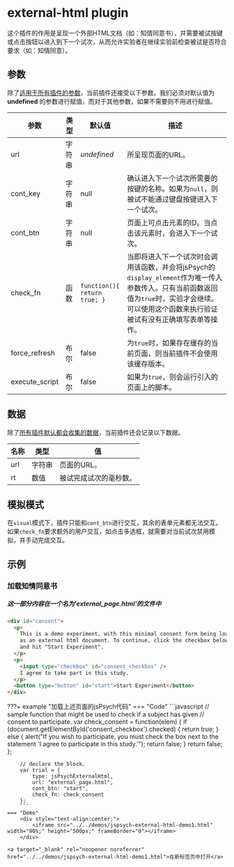 # external-html plugin

这个插件的作用是呈现一个外部HTML文档（如：知情同意书），并需要被试按键或点击按钮以进入到下一个试次，从而允许实验者在继续实验前检查被试是否符合要求（如：知情同意）。

## 参数

除了[适用于所有插件的参数](../overview/plugins.md#parameters-available-in-all-plugins#_3)，当前插件还接受以下参数。我们必须对默认值为 **undefined** 的参数进行赋值，而对于其他参数，如果不需要则不用进行赋值。

| 参数           | 类型   | 默认值                       | 描述                                                         |
| -------------- | ------ | ---------------------------- | ------------------------------------------------------------ |
| url            | 字符串 | *undefined*                  | 所呈现页面的URL。                                            |
| cont_key       | 字符串 | null                         | 确认进入下一个试次所需要的按键的名称。如果为`null`，则被试不能通过键盘按键进入下一个试次。 |
| cont_btn       | 字符串 | null                         | 页面上可点击元素的ID。当点击该元素时，会进入下一个试次。     |
| check_fn       | 函数   | `function(){ return true; }` | 当即将进入下一个试次时会调用该函数，并会将jsPsych的`display_element`作为唯一传入参数传入。只有当前函数返回值为`true`时，实验才会继续。可以使用这个函数来执行验证被试有没有正确填写表单等操作。 |
| force_refresh  | 布尔   | false                        | 为`true`时，如果存在缓存的当前页面，则当前插件不会使用该缓存版本。 |
| execute_script | 布尔   | false                        | 如果为`true`，则会运行引入的页面上的脚本。                     |

## 数据

除了[所有插件默认都会收集的数据](../overview/plugins.md#_4)，当前插件还会记录以下数据。

| 名称 | 类型   | 值                     |
| ---- | ------ | ---------------------- |
| url  | 字符串 | 页面的URL。            |
| rt   | 数值   | 被试完成试次的毫秒数。 |

## 模拟模式

在`visual`模式下，插件只能和`cont_btn`进行交互，其余的表单元素都无法交互。如果`check_fn`要求额外的用户交互，如点击多选框，就需要对当前试次禁用模拟，并手动完成交互。

## 示例

### 加载知情同意书

##### 这一部分内容在一个名为'external_page.html'的文件中
```html
<div id="consent">
  <p>
    This is a demo experiment, with this minimal consent form being loaded
    as an external html document. To continue, click the checkbox below
    and hit "Start Experiment".
  </p>
  <p>
    <input type="checkbox" id="consent_checkbox" />
    I agree to take part in this study.
  </p>
  <button type="button" id="start">Start Experiment</button>
</div>
```

???+ example "加载上述页面的jsPsych代码"
    === "Code"
        ```javascript
        // sample function that might be used to check if a subject has given
        // consent to participate.
        var check_consent = function(elem) {
            if (document.getElementById('consent_checkbox').checked) {
                return true;
            }
            else {
                alert("If you wish to participate, you must check the box next to the statement 'I agree to participate in this study.'");
                return false;
            }
            return false;
        };

        // declare the block.
        var trial = {
            type: jsPsychExternalHtml,
            url: "external_page.html",
            cont_btn: "start",
            check_fn: check_consent
        };
        ```
    === "Demo"
        <div style="text-align:center;">
            <iframe src="../../demos/jspsych-external-html-demo1.html" width="90%;" height="500px;" frameBorder="0"></iframe>
        </div>

    <a target="_blank" rel="noopener noreferrer" href="../../demos/jspsych-external-html-demo1.html">在新标签页中打开</a>
